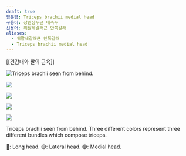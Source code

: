 ```yaml
---
draft: true
영문명: Triceps brachii medial head
구용어: 상완삼두근 내측두
신용어: 위팔세갈래근 안쪽갈래
aliases:
  - 위팔세갈래근 안쪽갈래
  - Triceps brachii medial head
---
```


[[견갑대와 팔의 근육]]


![Triceps brachii seen from behind.](https://upload.wikimedia.org/wikipedia/commons/thumb/8/83/Triceps_brachii.png/500px-Triceps_brachii.png)

![](https://upload.wikimedia.org/wikipedia/commons/thumb/7/73/Triceps_brachii_muscle_-_animation02.gif/240px-Triceps_brachii_muscle_-_animation02.gif)

![](https://upload.wikimedia.org/wikipedia/commons/thumb/3/30/Animation_triceps_biceps.gif/176px-Animation_triceps_biceps.gif)

![](https://upload.wikimedia.org/wikipedia/commons/thumb/4/45/Triceps_brachii_muscle10.png/240px-Triceps_brachii_muscle10.png)

![](https://upload.wikimedia.org/wikipedia/commons/thumb/0/01/Triceps_brachii_muscle06.png/500px-Triceps_brachii_muscle06.png)

Triceps brachii seen from behind. Three different colors represent three different bundles which
compose triceps.

🔴: Long head.
🟡: Lateral head.
🟢: Medial head.
